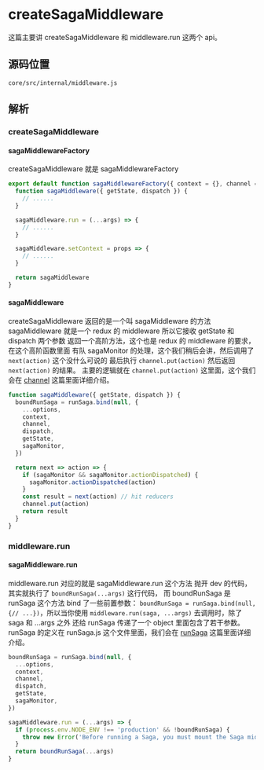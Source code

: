 # createSagaMiddleware
这篇主要讲 createSagaMiddleware 和 middleware.run 这两个 api。
## 源码位置
`core/src/internal/middleware.js`
## 解析
### createSagaMiddleware
#### sagaMiddlewareFactory
createSagaMiddleware 就是 sagaMiddlewareFactory
```js
export default function sagaMiddlewareFactory({ context = {}, channel = stdChannel(), sagaMonitor, ...options } = {}) {
  function sagaMiddleware({ getState, dispatch }) {
    // ......
  }

  sagaMiddleware.run = (...args) => {
    // ......
  }

  sagaMiddleware.setContext = props => {
    // ......
  }

  return sagaMiddleware
}
```
#### sagaMiddleware
createSagaMiddleware 返回的是一个叫 sagaMiddleware 的方法
sagaMiddleware 就是一个 redux 的 middleware 所以它接收 getState 和 dispatch 两个参数
返回一个高阶方法，这个也是 redux 的 middleware 的要求，在这个高阶函数里面
有队 sagaMonitor 的处理，这个我们稍后会讲，然后调用了 `next(action)` 这个没什么可说的
最后执行 `channel.put(action)` 然后返回 `next(action)` 的结果。
主要的逻辑就在 `channel.put(action)` 这里面，这个我们会在 [channel](./channel.md) 这篇里面详细介绍。
```js
function sagaMiddleware({ getState, dispatch }) {
  boundRunSaga = runSaga.bind(null, {
    ...options,
    context,
    channel,
    dispatch,
    getState,
    sagaMonitor,
  })

  return next => action => {
    if (sagaMonitor && sagaMonitor.actionDispatched) {
      sagaMonitor.actionDispatched(action)
    }
    const result = next(action) // hit reducers
    channel.put(action)
    return result
  }
}
```
### middleware.run
#### sagaMiddleware.run
middleware.run 对应的就是 sagaMiddleware.run 这个方法
抛开 dev 的代码，其实就执行了 `boundRunSaga(...args)` 这行代码，
而 boundRunSaga 是 runSaga 这个方法 bind 了一些前置参数： `boundRunSaga = runSaga.bind(null, {// ...})`，所以当你使用 `middleware.run(saga, ...args)` 去调用时，除了 saga 和 ...args 之外
还给 runSaga 传递了一个 object 里面包含了若干参数。
runSaga 的定义在 runSaga.js 这个文件里面，我们会在 [runSaga](./runSaga.md) 这篇里面详细介绍。
```js
boundRunSaga = runSaga.bind(null, {
  ...options,
  context,
  channel,
  dispatch,
  getState,
  sagaMonitor,
})
```
```js
sagaMiddleware.run = (...args) => {
  if (process.env.NODE_ENV !== 'production' && !boundRunSaga) {
    throw new Error('Before running a Saga, you must mount the Saga middleware on the Store using applyMiddleware')
  }
  return boundRunSaga(...args)
}
```

